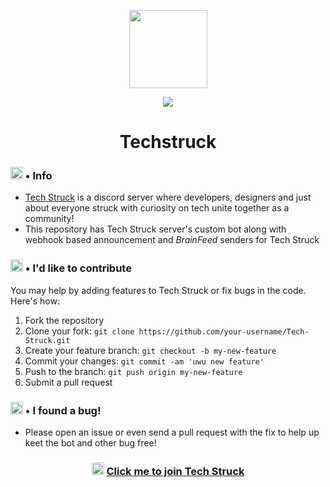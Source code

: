 <p align="center">
	<img src="https://cdn.discordapp.com/attachments/770679803635433473/825250084589273118/circle-cropped4.png" height="125px" width="125px" />
</p>

<p align='center'><a href = "https://discord.gg/HXqXKdVBhs" target = "_blank"><img src = "https://discord.com/api/guilds/782517843820412948/embed.png"></a></p>

<h1 align="center">Techstruck</h1>

<h3><img src="https://cdn.discordapp.com/emojis/562008110412201986.png" height="20px"> • Info</h3>
<ul>
<li><a href="https://discord.gg/jhK3bpNkRH">Tech Struck</a> is a discord server where developers, designers and just about everyone struck with curiosity on tech unite together as a community!</li>
<li>This repository has Tech Struck server's custom bot along with webhook based announcement and <i>BrainFeed</i> senders for Tech Struck</li>
</ul>

<h3><img src="https://cdn.discordapp.com/attachments/770679803635433473/825245721951207454/802801495153967154.png" height="20px"> • I'd like to contribute</h3>
<p>You may help by adding features to Tech Struck or fix bugs in the code. Here's how:</p>
<ol>
  <li>Fork the repository</li>
  <li>Clone your fork: <code>git clone https://github.com/your-username/Tech-Struck.git</code></li>
  <li>Create your feature branch: <code>git checkout -b my-new-feature</code></li>
  <li>Commit your changes: <code>git commit -am 'uwu new feature'</code></li>
  <li>Push to the branch: <code>git push origin my-new-feature</code></li>
  <li>Submit a pull request</li>
</ol>

<h3><img src="https://cdn.discordapp.com/attachments/770679803635433473/825245805476184074/675395743044993053.png" height="20px"> • I found a bug!</h3>
<ul><li>Please open an issue or even send a pull request with the fix to help up keet the bot and other bug free!</li></ul>

<h3 align="center"><a href="https://discord.gg/jhK3bpNkRH"><img src="https://www.freepnglogos.com/uploads/discord-logo-png/discord-logo-logodownload-download-logotipos-1.png" height="20px"></a> <a href="https://discord.gg/jhK3bpNkRH">Click me to join Tech Struck</a></h3>
